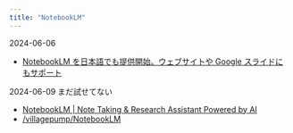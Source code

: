 ```yaml
---
title: "NotebookLM"
---
```



2024-06-06
- [NotebookLM を日本語でも提供開始。ウェブサイトや Google スライドにもサポート](https://blog.google/intl/ja-jp/company-news/technology/notebooklm-google/)

2024-06-09 まだ試せてない
- [NotebookLM | Note Taking & Research Assistant Powered by AI](https://notebooklm.google/)
- [/villagepump/NotebookLM](https://scrapbox.io/villagepump/NotebookLM)
